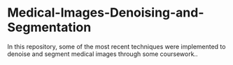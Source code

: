# Medical-Images-Denoising-and-Segmentation
In this repository, some of the most recent techniques were implemented to denoise and segment medical images through some coursework.. 

